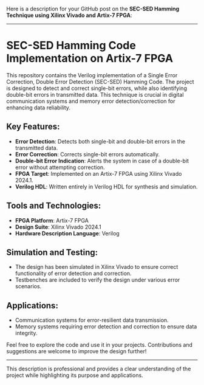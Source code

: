 
<!--

In this project, the Hamming technique is utilized for the error correction and detection.

It is mainly used in transmitting and recieving of data bits.

Suppose, if the data is sent to receiver by transmitting 0110111 number of bits. But due to some error, the data of 1110111 is received. In such cases, hamming technique is utlized to detect the error and then later to correct it.

In this example, 0th bit was corrupted, the hamming will detect and show the position of the error acquired. Hence, correct it back to 0110111.

The project deals with (7,4) Hamming technique to correct and detect the error.

The data is divided into data bits and parity bits.





## Hamming Encoder
The error detection is acquired by Hamming Encoder technique, 

-->

Here is a description for your GitHub post on the **SEC-SED Hamming Technique using Xilinx Vivado and Artix-7 FPGA**:

---

# SEC-SED Hamming Code Implementation on Artix-7 FPGA

This repository contains the Verilog implementation of a Single Error Correction, Double Error Detection (SEC-SED) Hamming Code. The project is designed to detect and correct single-bit errors, while also identifying double-bit errors in transmitted data. This technique is crucial in digital communication systems and memory error detection/correction for enhancing data reliability.

## Key Features:
- **Error Detection**: Detects both single-bit and double-bit errors in the transmitted data.
- **Error Correction**: Corrects single-bit errors automatically.
- **Double-bit Error Indication**: Alerts the system in case of a double-bit error without attempting correction.
- **FPGA Target**: Implemented on an Artix-7 FPGA using Xilinx Vivado 2024.1.
- **Verilog HDL**: Written entirely in Verilog HDL for synthesis and simulation.

## Tools and Technologies:
- **FPGA Platform**: Artix-7 FPGA
- **Design Suite**: Xilinx Vivado 2024.1
- **Hardware Description Language**: Verilog

## Simulation and Testing:
- The design has been simulated in Xilinx Vivado to ensure correct functionality of error detection and correction.
- Testbenches are included to verify the design under various error scenarios.

## Applications:
- Communication systems for error-resilient data transmission.
- Memory systems requiring error detection and correction to ensure data integrity.

Feel free to explore the code and use it in your projects. Contributions and suggestions are welcome to improve the design further!

--- 

This description is professional and provides a clear understanding of the project while highlighting its purpose and applications.
